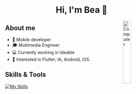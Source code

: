 <!--
**beeea/beeea** is a ✨ _special_ ✨ repository because its `README.md` (this file) appears on your GitHub profile.

Here are some ideas to get you started:

- 🔭 I’m currently working on ...
- 🌱 I’m currently learning ...
- 👯 I’m looking to collaborate on ...
- 🤔 I’m looking for help with ...
- 💬 Ask me about ...
- 📫 How to reach me: ...
- 😄 Pronouns: ...
- ⚡ Fun fact: ...
-->
<div align="center">
<h1 align="center">Hi, I'm <a>Bea</a> 👋</h1>
</div>

<p align="justify">
<img src="https://user-images.githubusercontent.com/74038190/240906093-9be4d344-6782-461a-b5a6-32a07bf7b34e.gif" width="23%" height=auto align="right" alt="Computer">
</p>

## About me
- 📲 Mobile developer
- 🎓 Multimedia Engineer
- 💻 Currently working in Ideable
- 👀 Interested in Flutter, IA, Android, iOS.

## Skills & Tools
[![My Skills](https://skillicons.dev/icons?i=androidstudio,flutter,kotlin,java,apple,vscode,postman,gitlab,html,css,idea,github&perline=15&theme=dark)](https://skillicons.dev)

